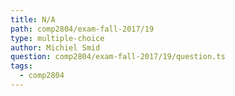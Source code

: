 ```yaml
---
title: N/A
path: comp2804/exam-fall-2017/19
type: multiple-choice
author: Michiel Smid
question: comp2804/exam-fall-2017/19/question.ts
tags:
  - comp2804
---
```

